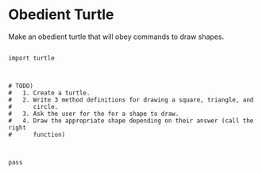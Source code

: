 # Obedient Turtle

Make an obedient turtle that will obey commands to draw shapes.


```python.run:height=600

import turtle



# TODO)
#   1. Create a turtle.
#   2. Write 3 method definitions for drawing a square, triangle, and
#      circle.
#   3. Ask the user for the for a shape to draw.
#   4. Draw the appropriate shape depending on their answer (call the right
#      function)



pass


```